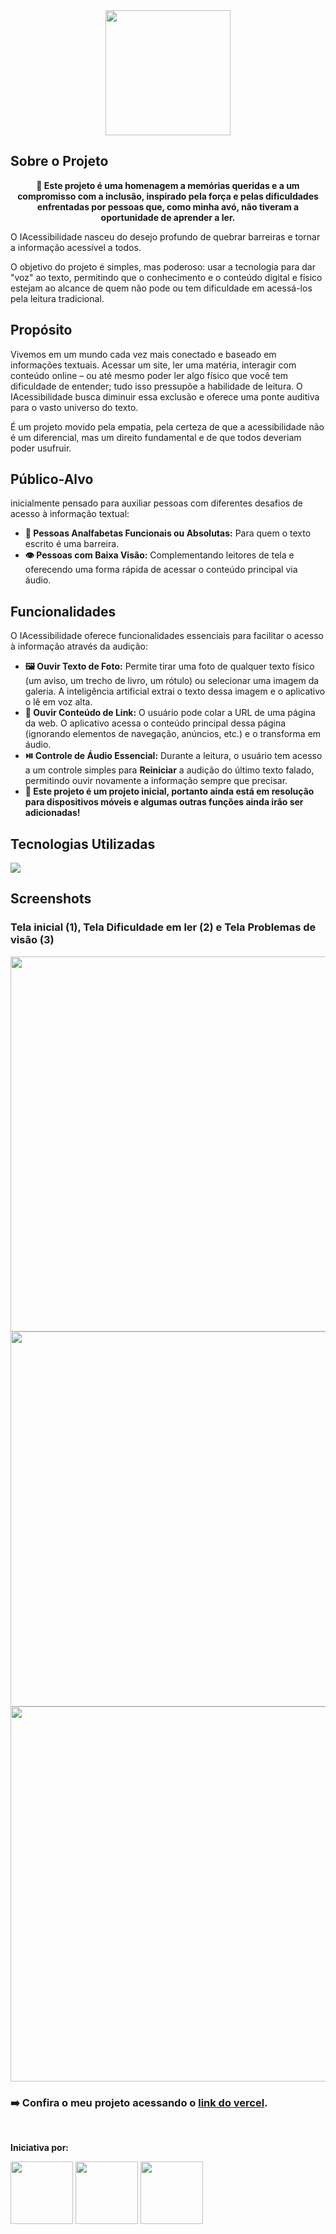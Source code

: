 <div align="center" >
  <img src="https://i.imgur.com/b4CJa02.png" height=200px></img>
</div>

## Sobre o Projeto
<div align="center">
  <p><strong>🤍 Este projeto é uma homenagem a memórias queridas e a um compromisso com a inclusão, inspirado pela força e pelas dificuldades enfrentadas por pessoas que, como minha avó, não tiveram a oportunidade de aprender a ler.</strong></p>
</div>

O IAcessibilidade nasceu do desejo profundo de quebrar barreiras e tornar a informação acessível a todos. 

O objetivo do projeto é simples, mas poderoso: usar a tecnologia para dar "voz" ao texto, permitindo que o conhecimento e o conteúdo digital e físico estejam ao alcance de quem não pode ou tem dificuldade em acessá-los pela leitura tradicional.

## Propósito 

Vivemos em um mundo cada vez mais conectado e baseado em informações textuais. Acessar um site, ler uma matéria, interagir com conteúdo online – ou até mesmo poder ler algo físico que você tem dificuldade de entender; tudo isso pressupõe a habilidade de leitura. O IAcessibilidade busca diminuir essa exclusão e oferece uma ponte auditiva para o vasto universo do texto.

É um projeto movido pela empatia, pela certeza de que a acessibilidade não é um diferencial, mas um direito fundamental e de que todos deveriam poder usufruir.

## Público-Alvo

inicialmente pensado para auxiliar pessoas com diferentes desafios de acesso à informação textual:

* **📖 Pessoas Analfabetas Funcionais ou Absolutas:** Para quem o texto escrito é uma barreira.
* **👁️ Pessoas com Baixa Visão:** Complementando leitores de tela e oferecendo uma forma rápida de acessar o conteúdo principal via áudio.
  
## Funcionalidades

O IAcessibilidade oferece funcionalidades essenciais para facilitar o acesso à informação através da audição:

* **🖼️ Ouvir Texto de Foto:** Permite tirar uma foto de qualquer texto físico (um aviso, um trecho de livro, um rótulo) ou selecionar uma imagem da galeria. A inteligência artificial extrai o texto dessa imagem e o aplicativo o lê em voz alta.
* **🔗 Ouvir Conteúdo de Link:** O usuário pode colar a URL de uma página da web. O aplicativo acessa o conteúdo principal dessa página (ignorando elementos de navegação, anúncios, etc.) e o transforma em áudio.
* **⏯️ Controle de Áudio Essencial:** Durante a leitura, o usuário tem acesso a um controle simples para **Reiniciar** a audição do último texto falado, permitindo ouvir novamente a informação sempre que precisar.
* **🚨 Este projeto é um projeto inicial, portanto ainda está em resolução para dispositivos móveis e algumas outras funções ainda irão ser adicionadas!**

## Tecnologias Utilizadas
<img src="https://skillicons.dev/icons?i=vite,ts,react,tailwind,)(https://skillicons.dev)"/>

## Screenshots
### Tela inicial (1), Tela Dificuldade em ler (2) e Tela Problemas de visão (3)
<img src="https://i.imgur.com/TMHJiuS.png" height="600px"></img>
<img src="https://i.imgur.com/AxrtVvM.png" height="600px"></img>
<img src="https://i.imgur.com/LSLfPea.png" height="600px"></img>
### ➡️ Confira o meu projeto acessando o <a href="https://alura-google-projeto-i-acessibilidade-stephanni-c-rocha.vercel.app/">link do vercel</a>.
<br>

**Iniciativa por:**
<div flex align="left">
  <img align="top" src="https://i.imgur.com/D6VSbSK.png" height=100px>
  <img align="top" src="https://cdn-1.webcatalog.io/catalog/google-ai-studio/google-ai-studio-icon.png?v=1714782928979" height=100px/>
  <img align="top" src="https://static.vecteezy.com/system/resources/previews/046/861/646/non_2x/gemini-icon-on-a-transparent-background-free-png.png" height=100px/>
</div>
